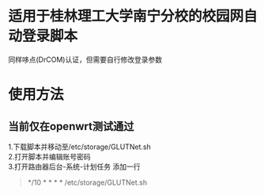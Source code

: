 # 适用于桂林理工大学南宁分校的校园网自动登录脚本  
同样哆点(DrCOM)认证，但需要自行修改登录参数  
# 使用方法  
## 当前仅在openwrt测试通过  
1.下载脚本并移动至/etc/storage/GLUTNet.sh  
2.打开脚本并编辑账号密码  
3.打开路由器后台-系统-计划任务 添加一行  
> */10 * * * * /etc/storage/GLUTNet.sh
